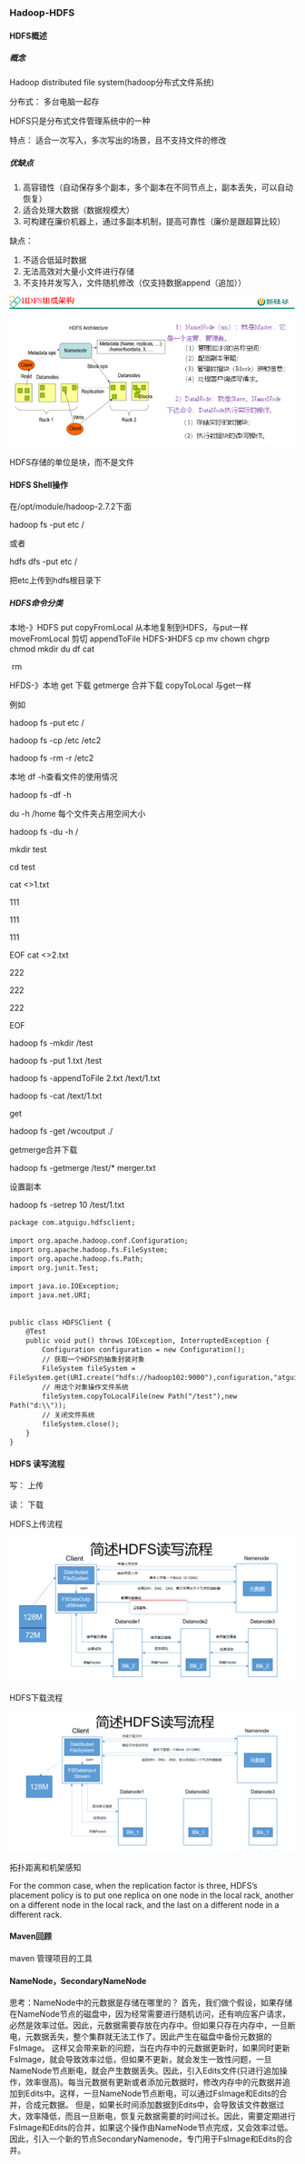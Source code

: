 ### Hadoop-HDFS

#### HDFS概述

##### 概念

Hadoop distributed file system(hadoop分布式文件系统)

分布式： 多台电脑一起存

HDFS只是分布式文件管理系统中的一种

特点： 适合一次写入，多次写出的场景，且不支持文件的修改

##### 优缺点

1. 高容错性（自动保存多个副本，多个副本在不同节点上，副本丢失，可以自动恢复）
2. 适合处理大数据（数据规模大）
3. 可构建在廉价机器上，通过多副本机制，提高可靠性（廉价是跟超算比较）

缺点：

1. 不适合低延时数据
2. 无法高效对大量小文件进行存储
3. 不支持并发写入，文件随机修改（仅支持数据append（追加））

![image-20201116113254052](Hadoop-HDFS.assets/image-20201116113254052.png)

HDFS存储的单位是块，而不是文件



#### HDFS Shell操作

在/opt/module/hadoop-2.7.2下面

hadoop fs -put etc /

或者

hdfs dfs -put etc /

把etc上传到hdfs根目录下



##### HDFS命令分类

本地-》HDFS
    put
    copyFromLocal   从本地复制到HDFS，与put一样
    moveFromLocal  剪切
    appendToFile
HDFS-》HDFS
    cp
    mv
    chown
    chgrp
    chmod
    mkdir
    du
    df
    cat

​	rm

HFDS-》本地
    get     下载
    getmerge   合并下载
    copyToLocal   与get一样



例如

hadoop fs -put etc /

hadoop fs -cp /etc /etc2

hadoop fs -rm -r /etc2

本地   df -h查看文件的使用情况

hadoop fs -df -h

du -h /home 每个文件夹占用空间大小

hadoop fs -du -h  /





mkdir test

cd test

cat <<EOF >>1.txt

111

111

111

EOF
cat <<EOF >>2.txt

222

222

222

EOF

hadoop fs -mkdir /test

hadoop fs -put 1.txt /test

hadoop fs -appendToFile 2.txt /text/1.txt

hadoop fs -cat /text/1.txt



get

hadoop fs -get /wcoutput ./

getmerge合并下载

hadoop fs -getmerge /test/* merger.txt



设置副本

hadoop fs -setrep 10 /test/1.txt



```
package com.atguigu.hdfsclient;

import org.apache.hadoop.conf.Configuration;
import org.apache.hadoop.fs.FileSystem;
import org.apache.hadoop.fs.Path;
import org.junit.Test;

import java.io.IOException;
import java.net.URI;


public class HDFSClient {
    @Test
    public void put() throws IOException, InterruptedException {
        Configuration configuration = new Configuration();
        // 获取一个HDFS的抽象封装对象
        FileSystem fileSystem = FileSystem.get(URI.create("hdfs://hadoop102:9000"),configuration,"atguigu");
        // 用这个对象操作文件系统
        fileSystem.copyToLocalFile(new Path("/test"),new Path("d:\\"));
        // 关闭文件系统
        fileSystem.close();
    }
}
```



#### HDFS 读写流程

写：  上传

读： 下载



HDFS上传流程

![image-20201116201616640](Hadoop-HDFS.assets/image-20201116201616640.png)







HDFS下载流程

![image-20201116204138578](Hadoop-HDFS.assets/image-20201116204138578.png)



拓扑距离和机架感知

For the common case, when the replication factor is three, HDFS’s placement policy is to put one replica on one node in the local rack, another on a different node in the local rack, and the last on a different node in a different rack.



#### Maven回顾

maven  管理项目的工具

#### NameNode，SecondaryNameNode

思考：NameNode中的元数据是存储在哪里的？
首先，我们做个假设，如果存储在NameNode节点的磁盘中，因为经常需要进行随机访问，还有响应客户请求，必然是效率过低。因此，元数据需要存放在内存中。但如果只存在内存中，一旦断电，元数据丢失，整个集群就无法工作了。因此产生在磁盘中备份元数据的FsImage。
这样又会带来新的问题，当在内存中的元数据更新时，如果同时更新FsImage，就会导致效率过低，但如果不更新，就会发生一致性问题，一旦NameNode节点断电，就会产生数据丢失。因此，引入Edits文件(只进行追加操作，效率很高)。每当元数据有更新或者添加元数据时，修改内存中的元数据并追加到Edits中。这样，一旦NameNode节点断电，可以通过FsImage和Edits的合并，合成元数据。
但是，如果长时间添加数据到Edits中，会导致该文件数据过大，效率降低，而且一旦断电，恢复元数据需要的时间过长。因此，需要定期进行FsImage和Edits的合并，如果这个操作由NameNode节点完成，又会效率过低。因此，引入一个新的节点SecondaryNamenode，专门用于FsImage和Edits的合并。

















